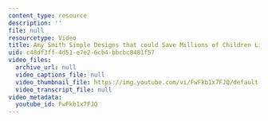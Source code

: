 ```yaml
---
content_type: resource
description: ''
file: null
resourcetype: Video
title: Amy Smith Simple Designs that could Save Millions of Children Lives
uid: c48df3ff-4d51-e7e2-6cb4-bbcbc8481f57
video_files:
  archive_url: null
  video_captions_file: null
  video_thumbnail_file: https://img.youtube.com/vi/FwFkb1x7FJQ/default.jpg
  video_transcript_file: null
video_metadata:
  youtube_id: FwFkb1x7FJQ
---
```

